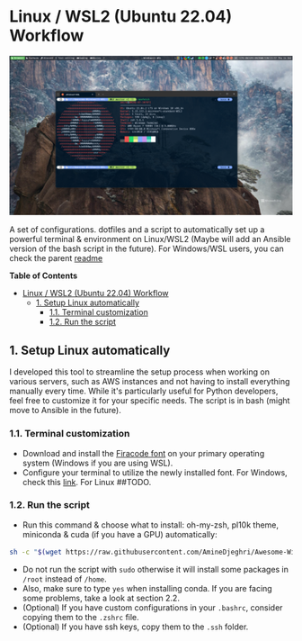 Linux / WSL2 (Ubuntu 22.04) Workflow
==================
![Windows WSL Terminal](../images/windows_wsl_terminal.png)

A set of configurations. dotfiles and a script to automatically set up a powerful terminal & environment on Linux/WSL2 (Maybe will add an Ansible version of the bash script in the future).
For Windows/WSL users, you can check the parent [readme](../README.md)

**Table of Contents**
<!-- TOC -->
* [Linux / WSL2 (Ubuntu 22.04) Workflow](#linux--wsl2-ubuntu-2204-workflow)
  * [1. Setup Linux automatically](#1-setup-linux-automatically)
    * [1.1. Terminal customization](#11-terminal-customization)
    * [1.2. Run the script](#12-run-the-script)
<!-- TOC -->


## 1. Setup Linux automatically
I developed this tool to streamline the setup process when working on various servers, such as AWS instances and not having to install everything manually every time.
While it's particularly useful for Python developers, feel free to customize it for your specific needs. The script is in bash (might move to Ansible in the future).

### 1.1. Terminal customization
- Download and install the [Firacode font](https://github.com/ryanoasis/nerd-fonts/releases/download/v3.1.1/FiraCode.zip) on your primary operating system (Windows if you are using WSL).
- Configure your terminal to utilize the newly installed font. For Windows, check this [link](../windows_workflow/README.md#232-inswindows-terminalins). For Linux ##TODO.
### 1.2. Run the script
- Run this command & choose what to install: oh-my-zsh, pl10k theme,  miniconda & cuda (if you have a GPU) automatically:
```bash
sh -c "$(wget https://raw.githubusercontent.com/AmineDjeghri/Awesome-Windows11-WSL-Linux/master/unix_workflow/auto_linux_setup.sh -O -)"
```
- Do not run the script with `sudo` otherwise it will install some packages in `/root` instead of `/home`.
- Also, make sure to type `yes` when installing conda. If you are facing some problems, take a look at section 2.2.
- (Optional) If you have custom configurations in your `.bashrc`, consider copying them to the `.zshrc` file.
- (Optional) If you have ssh keys, copy them to the `.ssh` folder.


